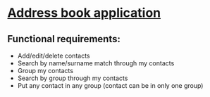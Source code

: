 # [Address book application](http://irbis.pp.ua)

## Functional requirements:

* Add/edit/delete contacts
* Search by name/surname match through my contacts
* Group my contacts
* Search by group through my contacts
* Put any contact in any group (contact can be in only one group)
